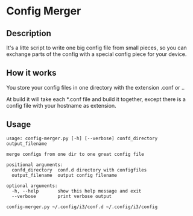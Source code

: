# Config Merger

## Description
It's a litte script to write one big config file from small pieces, so you can exchange parts of the config with a special config piece for your device.

## How it works
You store your config files in one directory with the extension .conf or .<hostname>. 

At build it will take each \*.conf file and build it together, except there is a config file with your hostname as extension.

## Usage

```
usage: config-merger.py [-h] [--verbose] confd_directory output_filename

merge configs from one dir to one great config file

positional arguments:
  confd_directory  conf.d directory with configfiles
  output_filename  output config filename

optional arguments:
  -h, --help       show this help message and exit
  --verbose        print verbose output

config-merger.py ~/.config/i3/conf.d ~/.config/i3/config
```
